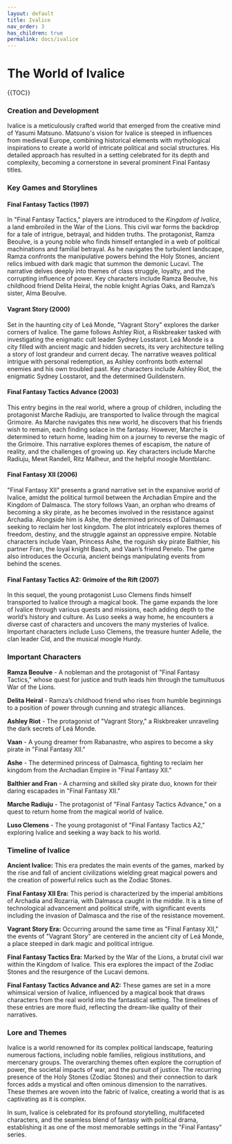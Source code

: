 ```yaml
---
layout: default
title: Ivalice
nav_order: 3
has_children: true
permalink: docs/ivalice
---
```

# The World of Ivalice

{{TOC}}

### Creation and Development

Ivalice is a meticulously crafted world that emerged from the creative mind of Yasumi Matsuno. Matsuno's vision for Ivalice is steeped in influences from medieval Europe, combining historical elements with mythological inspirations to create a world of intricate political and social structures. His detailed approach has resulted in a setting celebrated for its depth and complexity, becoming a cornerstone in several prominent Final Fantasy titles.

### Key Games and Storylines

#### Final Fantasy Tactics (1997)

In "Final Fantasy Tactics," players are introduced to the *Kingdom of Ivalice*, a land embroiled in the War of the Lions. This civil war forms the backdrop for a tale of intrigue, betrayal, and hidden truths. The protagonist, Ramza Beoulve, is a young noble who finds himself entangled in a web of political machinations and familial betrayal. As he navigates the turbulent landscape, Ramza confronts the manipulative powers behind the Holy Stones, ancient relics imbued with dark magic that summon the demonic Lucavi. The narrative delves deeply into themes of class struggle, loyalty, and the corrupting influence of power. Key characters include Ramza Beoulve, his childhood friend Delita Heiral, the noble knight Agrias Oaks, and Ramza’s sister, Alma Beoulve.

#### Vagrant Story (2000)

Set in the haunting city of Leá Monde, "Vagrant Story" explores the darker corners of Ivalice. The game follows Ashley Riot, a Riskbreaker tasked with investigating the enigmatic cult leader Sydney Losstarot. Leá Monde is a city filled with ancient magic and hidden secrets, its very architecture telling a story of lost grandeur and current decay. The narrative weaves political intrigue with personal redemption, as Ashley confronts both external enemies and his own troubled past. Key characters include Ashley Riot, the enigmatic Sydney Losstarot, and the determined Guildenstern.

#### Final Fantasy Tactics Advance (2003)

This entry begins in the real world, where a group of children, including the protagonist Marche Radiuju, are transported to Ivalice through the magical Grimoire. As Marche navigates this new world, he discovers that his friends wish to remain, each finding solace in the fantasy. However, Marche is determined to return home, leading him on a journey to reverse the magic of the Grimoire. This narrative explores themes of escapism, the nature of reality, and the challenges of growing up. Key characters include Marche Radiuju, Mewt Randell, Ritz Malheur, and the helpful moogle Montblanc.

#### Final Fantasy XII (2006)

"Final Fantasy XII" presents a grand narrative set in the expansive world of Ivalice, amidst the political turmoil between the Archadian Empire and the Kingdom of Dalmasca. The story follows Vaan, an orphan who dreams of becoming a sky pirate, as he becomes involved in the resistance against Archadia. Alongside him is Ashe, the determined princess of Dalmasca seeking to reclaim her lost kingdom. The plot intricately explores themes of freedom, destiny, and the struggle against an oppressive empire. Notable characters include Vaan, Princess Ashe, the roguish sky pirate Balthier, his partner Fran, the loyal knight Basch, and Vaan’s friend Penelo. The game also introduces the Occuria, ancient beings manipulating events from behind the scenes.

#### Final Fantasy Tactics A2: Grimoire of the Rift (2007)

In this sequel, the young protagonist Luso Clemens finds himself transported to Ivalice through a magical book. The game expands the lore of Ivalice through various quests and missions, each adding depth to the world’s history and culture. As Luso seeks a way home, he encounters a diverse cast of characters and uncovers the many mysteries of Ivalice. Important characters include Luso Clemens, the treasure hunter Adelle, the clan leader Cid, and the musical moogle Hurdy.

### Important Characters

**Ramza Beoulve** - A nobleman and the protagonist of "Final Fantasy Tactics," whose quest for justice and truth leads him through the tumultuous War of the Lions.

**Delita Heiral** - Ramza’s childhood friend who rises from humble beginnings to a position of power through cunning and strategic alliances.

**Ashley Riot** - The protagonist of "Vagrant Story," a Riskbreaker unraveling the dark secrets of Leá Monde.

**Vaan** - A young dreamer from Rabanastre, who aspires to become a sky pirate in "Final Fantasy XII."

**Ashe** - The determined princess of Dalmasca, fighting to reclaim her kingdom from the Archadian Empire in "Final Fantasy XII."

**Balthier and Fran** - A charming and skilled sky pirate duo, known for their daring escapades in "Final Fantasy XII."

**Marche Radiuju** - The protagonist of "Final Fantasy Tactics Advance," on a quest to return home from the magical world of Ivalice.

**Luso Clemens** - The young protagonist of "Final Fantasy Tactics A2," exploring Ivalice and seeking a way back to his world.

### Timeline of Ivalice

**Ancient Ivalice:** This era predates the main events of the games, marked by the rise and fall of ancient civilizations wielding great magical powers and the creation of powerful relics such as the Zodiac Stones.

**Final Fantasy XII Era:** This period is characterized by the imperial ambitions of Archadia and Rozarria, with Dalmasca caught in the middle. It is a time of technological advancement and political strife, with significant events including the invasion of Dalmasca and the rise of the resistance movement.

**Vagrant Story Era:** Occurring around the same time as "Final Fantasy XII," the events of "Vagrant Story" are centered in the ancient city of Leá Monde, a place steeped in dark magic and political intrigue.

**Final Fantasy Tactics Era:** Marked by the War of the Lions, a brutal civil war within the Kingdom of Ivalice. This era explores the impact of the Zodiac Stones and the resurgence of the Lucavi demons.

**Final Fantasy Tactics Advance and A2:** These games are set in a more whimsical version of Ivalice, influenced by a magical book that draws characters from the real world into the fantastical setting. The timelines of these entries are more fluid, reflecting the dream-like quality of their narratives.

### Lore and Themes

Ivalice is a world renowned for its complex political landscape, featuring numerous factions, including noble families, religious institutions, and mercenary groups. The overarching themes often explore the corruption of power, the societal impacts of war, and the pursuit of justice. The recurring presence of the Holy Stones (Zodiac Stones) and their connection to dark forces adds a mystical and often ominous dimension to the narratives. These themes are woven into the fabric of Ivalice, creating a world that is as captivating as it is complex.

In sum, Ivalice is celebrated for its profound storytelling, multifaceted characters, and the seamless blend of fantasy with political drama, establishing it as one of the most memorable settings in the "Final Fantasy" series.